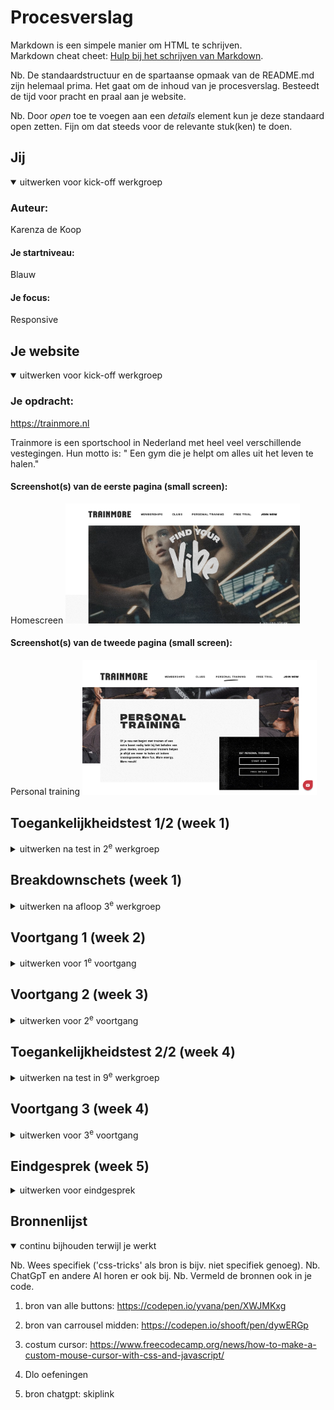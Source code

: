 # Procesverslag
Markdown is een simpele manier om HTML te schrijven.  
Markdown cheat cheet: [Hulp bij het schrijven van Markdown](https://github.com/adam-p/markdown-here/wiki/Markdown-Cheatsheet).

Nb. De standaardstructuur en de spartaanse opmaak van de README.md zijn helemaal prima. Het gaat om de inhoud van je procesverslag. Besteedt de tijd voor pracht en praal aan je website.

Nb. Door *open* toe te voegen aan een *details* element kun je deze standaard open zetten. Fijn om dat steeds voor de relevante stuk(ken) te doen.





## Jij

<details open>
  <summary>uitwerken voor kick-off werkgroep</summary>

  ### Auteur:
  Karenza de Koop

  #### Je startniveau:
  Blauw 

  #### Je focus:
  Responsive
 
</details>





## Je website

<details open>
  <summary>uitwerken voor kick-off werkgroep</summary>

  ### Je opdracht:
  https://trainmore.nl 

  Trainmore is een sportschool in Nederland met heel veel verschillende vestegingen.
  Hun motto is: " Een gym die je helpt om alles uit het leven te halen." 


  #### Screenshot(s) van de eerste pagina (small screen): 
  Homescreen 
  <img src="readme-images/homescreen.png" width="375px" alt="Op deze pagina krijg je informatie over het bedrijf">

  #### Screenshot(s) van de tweede pagina (small screen):
  Personal training 
  <img src="readme-images/tweedepagina.png" width="375px" alt="Hier krijg je informatie over de personal trainers">
 
</details>



## Toegankelijkheidstest 1/2 (week 1)

<details>
  <summary>uitwerken na test in 2<sup>e</sup> werkgroep</summary>

 Tijdens dit test process heb ik een paar dingen uitgevonden. De screenreader test ging goed maar de Trainmore website is niet zo toegankelijk als ik dacht. De headings zijn niet allemaal duidelijk en geven niet altijd aan waar de content over gaat. Ze gebruiken vaak headings als grote, dikgedrukte text en dat zorg voor verwarring voor de screenreaders gebruikers. De links zijn allemaal wel duidelijk en lezen dit goed voor. 
  Daarna zijn we de WCAG-test gaan doen en dit heeft heel duidelijk aangegeven dat de website niet toegankelijk is.
  veel html elementen zijn niet goed aangegeven en de media op de website is leuk maar niet handig voor toegeankelijkheid. 
  Conclusie is dat er nog best veel gedaan moet worden om dit website toegankelijk te maken.

  ### Bevindingen
  - Headings zijn niet duidelijk aangegeven 
  - Html moet netter geschreven worden
  
</details>



## Breakdownschets (week 1)



<details>
  <summary>uitwerken na afloop 3<sup>e</sup> werkgroep</summary>

  ### de hele pagina: 
  <img src="readme-images/breakdown1.jpg" width="375px" alt="breakdown van de hele pagina">

  ### dynamisch deel (bijv menu): 
  <img src="readme-images/breakdown2.jpg" width="375px" alt="breakdown van een dynamisch deel">

  ### wellicht nog een dynamisch deel (bijv filter): 
  <img src="readme-images/breakdown3.jpg" width="375px" alt="breakdown van nog een dynamisch deel">

</details>





## Voortgang 1 (week 2)

<details>
  <summary>uitwerken voor 1<sup>e</sup> voortgang</summary>

  ### Stand van zaken
  Ik was meteen begonnen aan de HTML van de website. Ik vin HTML persoonlijk best makkelijkdus had niet veel moeite met het opzet van "nette" html. Had alleen wat vragen die ik wilde stellen maar dat ging over kleine dingen zoals "att atributes" en "hoe je het beste hidden headers kan gebruiken. Voorderest gebruik ik verschillende sections om de site goed op te delen en maak gebruik van header main en footer om later makkelijker te selecteren. 

<img src="readme-images/html-ss.png" width="375px" alt="html pagina screenshot">
<img src="readme-images/html-ss2.png" width="375px" alt="html pagina screenshot">


  ### Agenda voor meeting
  1e meeting ging wat anders dan de andere

  | Karenza        | Hidde              | 
  | ---            | ---                | 
  | Headers, aria  |                    | 
  | labels,        |                    | 
  | dropdown       |                    | 


  ### Verslag van meeting
  hier na afloop snel de uitkomsten van de meeting vastleggen

  - Html opzet moet netter (eerst header etc )
  - Aria lables zijn voor dingen die geen text hebben maar wel opgelezen moeten worden
  - Dropdown menus doe je met "details en summary"
  - Geen design elementen zetten in de Html (geen <br> en width etc)
  - Elke section moet een header hebben 


</details>



## Voortgang 2 (week 3)

<details>
  <summary>uitwerken voor 2<sup>e</sup> voortgang</summary>

  ### Stand van zaken
  Ik had nu een begin gemaakt met css. css werkt altijd heel goed bij mij totdat het gaat om positioneren van bepaadle dingen. ik wordt echt vaak gefrustreerd met flexbos/grid dus heb daar echt even hulp bij nodig

mijn vragen: 
- @fontface 
- flexbox/grid wanneer bij het prositioneren van text kan je hier zien dat ik niet echt weet hoe en wat 
<img src="readme-images/problem 1.png" width="375px" alt="probleem 1">
- marquee styling
- engelse woorden 
- beste alt atribute uitleg 

  ### Agenda voor meeting
  samen met je groepje opstellen

  | esra                     | Sarah               | liam                  | jornt       |
  | ---                      | ---                 | ---                   | ---              |
  | positioneren van iconen  | header img          | carrousel             |schermvulling |
  | afmetingen van afbeelding| button en img samen | nth of type lukt niet |font-weight |
  |                          | ...                 | selector positioneren |laden afb


  ### Verslag van meeting
  hier na afloop snel de uitkomsten van de meeting vastleggen

  - Je moet goed opletten op de CSS selectors en goed selecteren ander gaat het niet werken
  - Flex en grid worden voor verschillende dingen gebruikt, probeer eerst fles en dan grid



</details>





## Toegankelijkheidstest 2/2 (week 4)

<details>
  <summary>uitwerken na test in 9<sup>e</sup> werkgroep</summary>

  ### Bevindingen
  Tijdens de test heb ik gemerkt dat ik zeker verandering zag tussen de 2 testen. De originele website was niet heel erg toegankelijk en had veel "nee's" in de test. Met mijn code en website heb ik zeker een paar verbeterpunten ingebracht. 
  hier even een lijst van wat er niet was en nu wel:
  - Een unique title 
  - Goede groote van buttons en link iconen 
  - Betere headings 
  - Lijsten zijn in ul's
  - Fotos hebben alt attributes (heeft ook de img text)
  - Focus states 
  - Button element voor buttons
  - Skip link : navigatie skippen voor screen readers 
  - Kleur contrasten verbeterd 

  Ik merk dat er wel wat dingen zijn verbeterd. en vooral dat de HTML nu wel semantisch geschreven


</details>





## Voortgang 3 (week 4)

<details>
  <summary>uitwerken voor 3<sup>e</sup> voortgang</summary>

  ### Stand van zaken
  Ik begon mijn website met mobile first te coderen zonder goed na te denken dat het nog responsive moest zijn dus deze week had ik heel veel frustraties met responsiveness.

  mijn vragen gingen het meest over responsiveheid van text stukken
  ook had ik een vraag over het overlappen van verschillende elementen maar voorderest ging alles wel goed. Ik moest gewoon hard doorwerken aan mijn responsiveness van mijn website

  <img src="readme-images/voortgang3.png" width="375px" alt="probleem 1">

  <img src="readme-images/voortgang3.1.png" width="375px" alt="probleem 2">


  ### Agenda voor meeting
  samen met je groepje opstellen

 Esra:
 - Ik struggle op dit moment met mijn iconen rechts krijgen in het menu. Ik wil dat het logo rechts blijft, en mijn logo links.
  - Mijn afbeelding in de eerste section is heel condensed terwijl ik wel de juiste afmetingen en afbeelding heb gebruikt.
Sarah: 
- Header images overhoop gehaald hoe fix ik het weer
- Hoe maak ik een button van een img en een woord samen
- Hoe spreek ik alleen het logo aan, laatste img van de header in de 2e nav
Liam:
- Afbeeldingen carousel met animiatie
- Nth of type voor de kleur van tekst lukt niet
- Hoe kun je het beste de iconen in de navbar doen
Jornt:
- ik wil graag weten hoezo mijn 2e section niet het scherm volledig vult.
- waarom kan ik de 'font-weight' van m'n nav niet aanpassen?
- Bepaalde afbeelding laadt niet bij testen telefoon, hoe komt dat?


  ### Verslag van meeting
  hier na afloop snel de uitkomsten van de meeting vastleggen

  - responsiveness kan je met @media maar ook met VW 
  - je mag wel divjes gebruiken voor designen (overlappen)

</details>



## Eindgesprek (week 5)

<details>
  <summary>uitwerken voor eindgesprek</summary>

  ### Je uitkomst - karakteristiek screenshots:
  <img src="readme-images/indexfull.png" width="375px" alt="uitomst opdracht 1">

   <img src="readme-images/personalfull.png" width="375px" alt="uitomst opdracht 1">


  ### Dit ging goed/Heb ik geleerd: 
  ik heb geleerd dat je vanaf het begin rekening moet houden met responsiveness. Ik heb de fout gemaakt dat ik voor mobile first ging coderen en moest daarna bijna mijn hele code omgooien om het responsive te maken. Dit heeft mij heel veel tijd gekost en zeker ook veel frustraties. Maar ik heb daardoor ook heel goed leren werken met code en heb er een liefde voor gevonden. Ik heb samen met de oefeningen en online dingen opzoeken echt heel veel van code geleerd en vind het frond end development nu echt heel leuk (ookal valt mijn haar er wel soms uit van frustraties ). Ik vind het dat best een mooie website is uitgekomen. Het lijkt er niet 100% op maar als je de website niet kent denk je bijna dat het de echte is (vind ik ;) )

  <img src="readme-images/uitvinding1.png" width="375px" alt="top">



  ### Dit was lastig/Is niet gelukt:
  Sommige dingen zijn helaas niet helemaal gelukt. Je ziet bij het scrollen in de nav nog bepaalde elementen die er boven komen. daar heb ik lang mee gestruggled maar kwam er niet helemaal uit. Voorderest is de carrousel responsiveness niet helemaal wat ik had gewilt maar heb zeker wel een oplossing ervoor bedacht. 
  Als laatst was de footer ook iets waar ik lang mee zat. Helaas is de javascript van de footer niet 100% werkend 
  Ik heb wel veel van deze fouten geleerd en mij kennende ga ik na dit project nog verder om het te kunnen oplossen.

  <img src="readme-images/uitvinding2.png" width="375px" alt="bummer">
<img src="readme-images/uitvinding3.png" width="375px" alt="bummer">
<img src="readme-images/uitvinding4.png" width="375px" alt="bummer">


</details>





## Bronnenlijst

<details open>
  <summary>continu bijhouden terwijl je werkt</summary>

  Nb. Wees specifiek ('css-tricks' als bron is bijv. niet specifiek genoeg). 
  Nb. ChatGpT en andere AI horen er ook bij.
  Nb. Vermeld de bronnen ook in je code.

  1. bron van alle buttons: https://codepen.io/yvana/pen/XWJMKxg 

  2. bron van carrousel midden: https://codepen.io/shooft/pen/dywERGp
  3. costum cursor: https://www.freecodecamp.org/news/how-to-make-a-custom-mouse-cursor-with-css-and-javascript/
  4. Dlo oefeningen 
  5. bron chatgpt: skiplink 

</details>